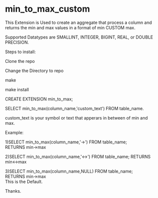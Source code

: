 # min_to_max_custom

This Extension is Used to create an aggregate that process a column and returns the min and max values in a format of min CUSTOM max.

Supported Datatypes are SMALLINT, INTEGER, BIGINT, REAL, or DOUBLE PRECISION.

Steps to install:

Clone the repo

Change the Directory to repo

make

make install

CREATE EXTENSION min_to_max;

SELECT min_to_max(column_name,'custom_text') FROM table_name.

custom_text is your symbol or text that apperars in between of min and max.

Example:

1)SELECT min_to_max(column_name,'->') FROM table_name;        
        RETURNS min->max 

2)SELECT min_to_max(column_name,'<->') FROM table_name;
        RETURNS min<->max

3)SELECT min_to_max(column_name,NULL) FROM table_name;        
        RETURNS min->max    
        This is the Default.

Thanks.
